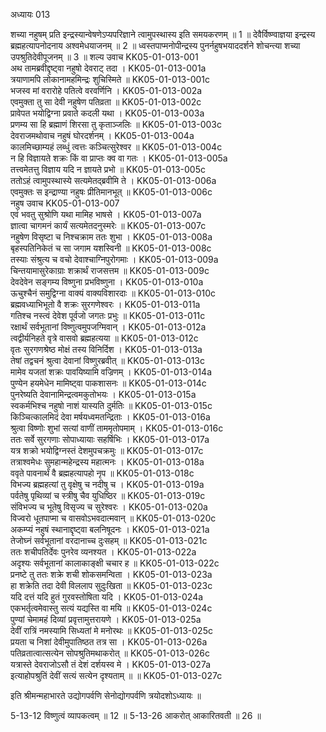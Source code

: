 अध्यायः 013

शच्या नहुषम् प्रति इन्द्रस्यान्वेषणेऽप्यपरिज्ञाने त्वामुपस्थास्य इति समयकरणम् ॥ 1 ॥ देवैर्विष्ण्वाज्ञया इन्द्रस्य ब्रह्महत्यापनोदनाय अश्वमेधयाजनम् ॥ 2 ॥ ध्वस्तपाप्मनोपीन्द्रस्य पुनर्नहुषभयाददर्शने शोचन्त्या शच्या उपश्रुतिदेवीपूजनम् ॥ 3 ॥
शल्य उवाच 	KK05-01-013-001  
अथ तामब्रवीद्दृष्ट्वा नहुषो देवराट् तदा ।	KK05-01-013-001a  
त्रयाणामपि लोकानामहमिन्द्रः शुचिस्मिते ॥	KK05-01-013-001c  
भजस्व मां वरारोहे पतित्वे वरवर्णिनि ।	KK05-01-013-002a  
एवमुक्ता तु सा देवी नहुषेण पतिव्रता ॥	KK05-01-013-002c  
प्रावेपत भयोद्विग्ना प्रवाते कदली यथा ।	KK05-01-013-003a  
प्रणम्य सा हि ब्रह्माणं शिरसा तु कृताञ्जलिः ॥	KK05-01-013-003c  
देवराजमथोवाच नहुषं घोरदर्शनम् ।	KK05-01-013-004a  
कालमिच्छाम्यहं लब्धुं त्वत्तः कञ्चित्सुरेश्वर ॥	KK05-01-013-004c  
न हि विज्ञायते शक्रः किं वा प्राप्तः क्व वा गतः ।	KK05-01-013-005a  
तत्त्वमेतत्तु विज्ञाय यदि न ज्ञायते प्रभो ॥	KK05-01-013-005c  
ततोऽहं त्वामुपस्थास्ये सत्यमेतद्ब्रवीमि ते ।	KK05-01-013-006a  
एवमुक्तः स इन्द्राण्या नहुषः प्रीतिमानभूत् ॥	KK05-01-013-006c  
नहुष उवाच 	KK05-01-013-007  
एवं भवतु सुश्रोणि यथा मामिह भाषसे ।	KK05-01-013-007a  
ज्ञात्वा चागमनं कार्यं सत्यमेतदनुस्मरेः ॥	KK05-01-013-007c  
नहुषेण विसृष्टा च निश्चक्राम ततः शुभा ।	KK05-01-013-008a  
बृहस्पतिनिकेतं च सा जगाम यशस्विनी ॥	KK05-01-013-008c  
तस्याः संश्रुत्य च वचो देवाश्चाग्निपुरोगमाः ।	KK05-01-013-009a  
चिन्तयामासुरेकाग्राः शक्रार्थं राजसत्तम ॥	KK05-01-013-009c  
देवदेवेन सङ्गम्य विष्णुना प्रभविष्णुना ।	KK05-01-013-010a  
ऊचुश्चैनं समुद्विग्ना वाक्यं वाक्यविशारदाः ॥	KK05-01-013-010c  
ब्रह्मवध्याभिभूतो वै शक्रः सुरगणेश्वरः ।	KK05-01-013-011a  
गतिश्च नस्त्वं देवेश पूर्वजो जगतः प्रभुः ॥	KK05-01-013-011c  
रक्षार्थं सर्वभूतानां विष्णुत्वमुपजग्मिवान् ।	KK05-01-013-012a  
त्वद्वीर्यनिहते वृत्रे वासवो ब्रह्महत्यया ॥	KK05-01-013-012c  
वृतः सुरगणश्रेष्ठ मोक्षं तस्य विनिर्दिश ।	KK05-01-013-013a  
तेषां तद्वचनं श्रुत्वा देवानां विष्णुरब्रवीत् ॥	KK05-01-013-013c  
मामेव यजतां शक्रः पावयिष्यामि वज्रिणम् ।	KK05-01-013-014a  
पुण्येन हयमेधेन मामिष्ट्वा पाकशासनः ॥	KK05-01-013-014c  
पुनरेष्यति देवानामिन्द्रत्वमकुतोभयः ।	KK05-01-013-015a  
स्वकर्मभिश्च नहुषो नाशं यास्यति दुर्मतिः ॥	KK05-01-013-015c  
किञ्चित्कालमिदं देवा मर्षयध्वमतन्द्रिताः ।	KK05-01-013-016a  
श्रुत्वा विष्णोः शुभां सत्यां वाणीं ताममृतोपमाम् ।	KK05-01-013-016c  
ततः सर्वे सुरगणाः सोपाध्यायाः सहर्षिभिः ।	KK05-01-013-017a  
यत्र शक्रो भयोद्विग्नस्तं देशमुपचक्रमुः ॥	KK05-01-013-017c  
तत्राश्वमेधः सुमहान्महेन्द्रस्य महात्मनः ।	KK05-01-013-018a  
ववृते पावनार्थं वै ब्रह्महत्यापहो नृप ॥	KK05-01-013-018c  
विभज्य ब्रह्महत्यां तु वृक्षेषु च नदीषु च ।	KK05-01-013-019a  
पर्वतेषु पृथिव्यां च स्त्रीषु चैव युधिष्ठिर ॥	KK05-01-013-019c  
संविभज्य च भूतेषु विसृज्य च सुरेश्वरः ।	KK05-01-013-020a  
विज्वरो धूतपाप्मा च वासवोऽभवदात्मवान् ॥	KK05-01-013-020c  
अकम्प्यं नहुषं स्थानाद्दृष्ट्वा बलनिषूदनः ।	KK05-01-013-021a  
तेजोघ्नं सर्वभूतानां वरदानाच्च दुःसहम् ॥	KK05-01-013-021c  
ततः शचीपतिर्देवः पुनरेव व्यनश्यत ।	KK05-01-013-022a  
अदृश्यः सर्वभूतानां कालाकाङ्क्षी चचार ह ॥	KK05-01-013-022c  
प्रनष्टे तु ततः शक्रे शची शोकसमन्विता ।	KK05-01-013-023a  
हा शक्रेति तदा देवी विललाप सुदुःखिता ॥	KK05-01-013-023c  
यदि दत्तं यदि हुतं गुरवस्तोषिता यदि ।	KK05-01-013-024a  
एकभर्तृत्वमेवास्तु सत्यं यद्यस्ति वा मयि ॥	KK05-01-013-024c  
पुण्यां चेमामहं दिव्यां प्रवृत्तामुत्तरायणे ।	KK05-01-013-025a  
देवीं रात्रिं नमस्यामि सिध्यतां मे मनोरथः ॥	KK05-01-013-025c  
प्रयता च निशां देवीमुपातिष्ठत तत्र सा ।	KK05-01-013-026a  
पतिव्रतात्वात्सत्येन सोपश्रुतिमथाकरोत् ॥	KK05-01-013-026c  
यत्रास्ते देवराजोऽसौ तं देशं दर्शयस्व मे ।	KK05-01-013-027a  
इत्याहोपश्रुतिं देवीं सत्यं सत्येन दृश्यताम् ॥ ॥	KK05-01-013-027c  

इति श्रीमन्महाभारते उद्योगपर्वणि सेनोद्योगपर्वणि त्रयोदशोऽध्यायः ॥

5-13-12 विष्णुत्वं व्यापकत्वम् ॥ 12 ॥ 5-13-26 आकरोत् आकारितवती ॥ 26 ॥
